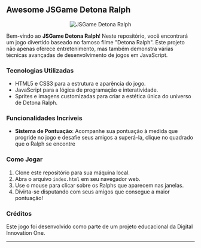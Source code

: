 ## Awesome JSGame Detona Ralph

<p align="center">
  <img src="https://github.com/gigiocode/DIO-DETONA-RALPH/tree/main/src/images/ralph.png" alt="JSGame Detona Ralph">
</p>

Bem-vindo ao **JSGame Detona Ralph**! Neste repositório, você encontrará um jogo divertido baseado no famoso filme "Detona Ralph". Este projeto não apenas oferece entretenimento, mas também demonstra várias técnicas avançadas de desenvolvimento de jogos em JavaScript.

### Tecnologias Utilizadas

- HTML5 e CSS3 para a estrutura e aparência do jogo.
- JavaScript para a lógica de programação e interatividade.
- Sprites e imagens customizadas para criar a estética única do universo de Detona Ralph.

### Funcionalidades Incríveis

- **Sistema de Pontuação**: Acompanhe sua pontuação à medida que progride no jogo e desafie seus amigos a superá-la, clique no quadrado que o Ralph se encontre

### Como Jogar

1. Clone este repositório para sua máquina local.
2. Abra o arquivo `index.html` em seu navegador web.
3. Use o mouse para clicar sobre os Ralphs que aparecem nas janelas.
4. Divirta-se disputando com seus amigos que consegue a maior pontuação!

### Créditos

Este jogo foi desenvolvido como parte de um projeto educacional da Digital Innovation One.

---
